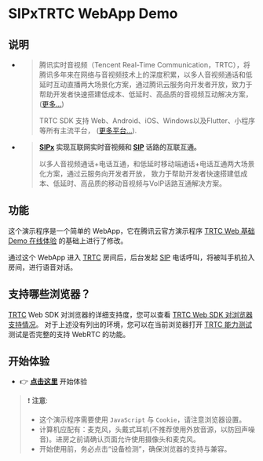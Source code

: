 # SIPxTRTC WebApp Demo

## 说明

- > 腾讯实时音视频（Tencent Real-Time Communication，TRTC），将腾讯多年来在网络与音视频技术上的深度积累，以多人音视频通话和低延时互动直播两大场景化方案，通过腾讯云服务向开发者开放，致力于帮助开发者快速搭建低成本、低延时、高品质的音视频互动解决方案，([更多...](https://cloud.tencent.com/document/product/647/16788))
  >
  > TRTC SDK 支持 Web、Android、iOS、Windows以及Flutter、小程序等所有主流平台， ([更多平台...](https://github.com/LiteAVSDK?q=TRTC_&type=all&sort=)).

- > **[SIPx][] 实现互联网实时音视频和 [SIP][] 话路的互联互通。**
  >
  > 以多人音视频通话+电话互通，和低延时移动端通话+电话互通两大场景化方案，通过云服务向开发者开放， 致力于帮助开发者快速搭建低成本、低延时、高品质的移动音视频与VoIP话路互通解决方案。

## 功能

这个演示程序是一个简单的 WebApp，它在腾讯云官方演示程序 [TRTC Web 基础 Demo 在线体验](https://web.sdk.qcloud.com/trtc/webrtc/demo/latest/official-demo/index.html) 的基础上进行了修改。

通过这个 WebApp 进入 [TRTC][] 房间后，后台发起 [SIP][] 电话呼叫，将被叫手机拉入房间，进行语音对话。

## 支持哪些浏览器？

[TRTC][] Web SDK 对浏览器的详细支持度，您可以查看 [TRTC Web SDK 对浏览器支持情况](https://web.sdk.qcloud.com/trtc/webrtc/doc/zh-cn/tutorial-05-info-browser.html)。
对于上述没有列出的环境，您可以在当前浏览器打开 [TRTC 能力测试](https://web.sdk.qcloud.com/trtc/webrtc/demo/detect/index.html) 测试是否完整的支持 WebRTC 的功能。

## 开始体验

- 👉 [**点击这里**](https://demo.sipx.cn/release/trtc/web/) 开始体验

> ❗ **注意**:
>
> - 这个演示程序需要使用 `JavaScript` 与 `Cookie`，请注意浏览器设置。
> - 计算机应配有：麦克风，头戴式耳机(不推荐使用外放音源，以防回声噪音)。进房之前请确认页面允许使用摄像头和麦克风。
> - 开始使用前，务必点击“设备检测”，确保浏览器的支持与兼容。

[sip]: https://datatracker.ietf.org/doc/html/rfc3261 "SIP: Session Initiation Protocol"
[sipx]: http://sipx.cn/ "实现互联网实时音视频和 SIP 话路的互联互通。"
[TRTC]: https://cloud.tencent.com/document/product/647/16788 "腾讯实时音视频（Tencent Real-Time Communication）"
